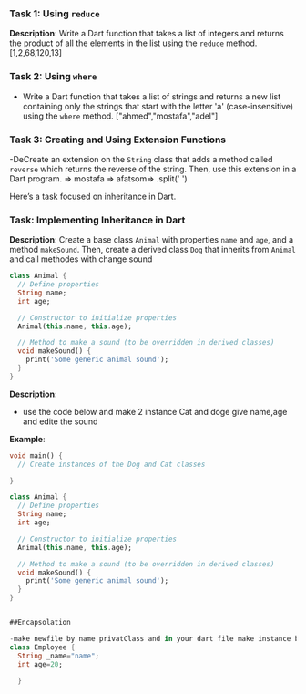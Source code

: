 
### Task 1: Using `reduce`

**Description**: Write a Dart function that takes a list of integers and returns 
the product of all the elements in the list using the `reduce` method. [1,2,68,120,13]


### Task 2: Using `where`
- Write a Dart function that takes a list of strings and returns a new list containing 
only the strings that start with the letter 'a' (case-insensitive) using the `where` method.
["ahmed","mostafa","adel"]


### Task 3: Creating and Using Extension Functions
-DeCreate an extension on the `String` class that adds a method called `reverse` which returns the reverse of the string. Then, use this extension in a Dart program.
=> mostafa => afatsom=> .split(' ')


Here’s a task focused on inheritance in Dart.

### Task: Implementing Inheritance in Dart

**Description**: Create a base class `Animal` with properties `name` and `age`, and a method `makeSound`. Then, create a derived class `Dog` that inherits from `Animal` and call methodes with change sound

```dart
class Animal {
  // Define properties
  String name;
  int age;

  // Constructor to initialize properties
  Animal(this.name, this.age);

  // Method to make a sound (to be overridden in derived classes)
  void makeSound() {
    print('Some generic animal sound');
  }
}
```

**Description**:
 - use the code below and make 2 instance Cat and doge give name,age and edite the sound  

**Example**:
```dart
void main() {
  // Create instances of the Dog and Cat classes

}

class Animal {
  // Define properties
  String name;
  int age;

  // Constructor to initialize properties
  Animal(this.name, this.age);

  // Method to make a sound (to be overridden in derived classes)
  void makeSound() {
    print('Some generic animal sound');
  }
}


##Encapsolation 

-make newfile by name privatClass and in your dart file make instance by your name try to set your name and get it
class Employee {
  String _name="name";
  int age=20;
  
  }
